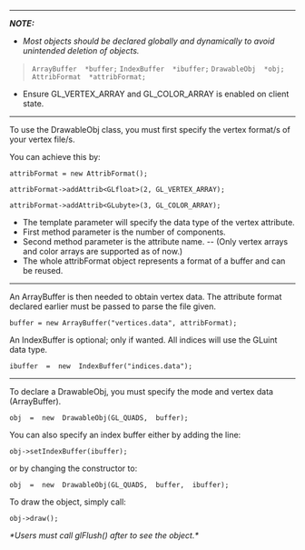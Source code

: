 
---
***NOTE:***
- *Most objects should be declared globally and dynamically to avoid unintended deletion of objects.*
>`ArrayBuffer  *buffer;`
>`IndexBuffer  *ibuffer;`
>`DrawableObj  *obj;`
>`AttribFormat  *attribFormat;`
- Ensure GL_VERTEX_ARRAY and GL_COLOR_ARRAY is enabled on client state.

---  

To use the DrawableObj class, you must first specify the vertex format/s of your vertex file/s.

You can achieve this by:

`attribFormat = new AttribFormat();`

`attribFormat->addAttrib<GLfloat>(2, GL_VERTEX_ARRAY);`

`attribFormat->addAttrib<GLubyte>(3, GL_COLOR_ARRAY);`

- The template parameter will specify the data type of the vertex attribute.
- First method parameter is the number of components.
- Second method parameter is the attribute name.
-- (Only vertex arrays and color arrays are supported as of now.)
- The whole attribFormat object represents a format of a buffer and can be reused.

---
An ArrayBuffer is then needed to obtain vertex data. The attribute format declared earlier must be passed to parse the file given.

`buffer = new ArrayBuffer("vertices.data", attribFormat);`

An IndexBuffer is optional; only if wanted. All indices will use the GLuint data type.

`ibuffer  =  new  IndexBuffer("indices.data");`

---
To declare a DrawableObj, you must specify the mode and vertex data (ArrayBuffer).

`obj  =  new  DrawableObj(GL_QUADS,  buffer);`

You can also specify an index buffer either by adding the line:

`obj->setIndexBuffer(ibuffer);`

or by changing the constructor to:

`obj  =  new  DrawableObj(GL_QUADS,  buffer,  ibuffer);`

To draw the object, simply call:

`obj->draw();`

*\*Users must call glFlush() after to see the object.\**